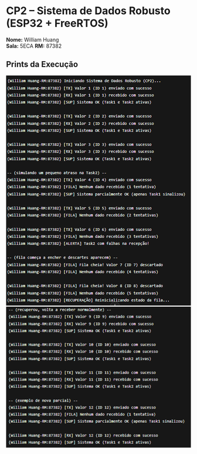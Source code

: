 # CP2 – Sistema de Dados Robusto (ESP32 + FreeRTOS)

**Nome:** William Huang  
**Sala:** 5ECA
**RM:** 87382

## Prints da Execução
![Execução 1](./execucao_1.png)
![Execução 2](./execucao_2.png)

